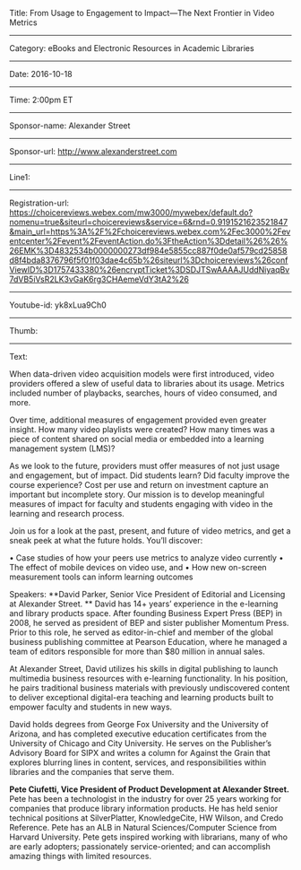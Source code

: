 Title: From Usage to Engagement to Impact—The Next Frontier in Video Metrics

----

Category: eBooks and Electronic Resources in Academic Libraries

----

Date: 2016-10-18

----

Time: 2:00pm ET

----

Sponsor-name: Alexander Street

----

Sponsor-url: http://www.alexanderstreet.com

----

Line1: 

----

Registration-url: https://choicereviews.webex.com/mw3000/mywebex/default.do?nomenu=true&siteurl=choicereviews&service=6&rnd=0.9191521623521847&main_url=https%3A%2F%2Fchoicereviews.webex.com%2Fec3000%2Feventcenter%2Fevent%2FeventAction.do%3FtheAction%3Ddetail%26%26%26EMK%3D4832534b0000000273df984e5855cc887f0de0af579cd25858d8f4bda8376796f5f01f03dae4c65b%26siteurl%3Dchoicereviews%26confViewID%3D1757433380%26encryptTicket%3DSDJTSwAAAAJUddNiyaqBv7dVB5iVsR2LK3vGaK6rg3CHAemeVdY3tA2%26

----

Youtube-id: yk8xLua9Ch0

----

Thumb: 

----

Text: 

When data-driven video acquisition models were first introduced, video providers offered a slew of useful data to libraries about its usage. Metrics included number of playbacks, searches, hours of video consumed, and more.

 Over time, additional measures of engagement provided even greater insight. How many video playlists were created? How many times was a piece of content shared on social media or embedded into a learning management system (LMS)?

 As we look to the future, providers must offer measures of not just usage and engagement, but of impact. Did students learn? Did faculty improve the course experience? Cost per use and return on investment capture an important but incomplete story. Our mission is to develop meaningful measures of impact for faculty and students engaging with video in the learning and research process.

 Join us for a look at the past, present, and future of video metrics, and get a sneak peek at what the future holds. You’ll discover:

• Case studies of how your peers use metrics to analyze video currently
• The effect of mobile devices on video use, and
• How new on-screen measurement tools can inform learning outcomes

Speakers:
**David Parker, Senior Vice President of Editorial and Licensing at Alexander Street. **
David has 14+ years’ experience in the e-learning and library products space. After founding Business Expert Press (BEP) in 2008, he served as president of BEP and sister publisher Momentum Press. Prior to this role, he served as editor-in-chief and member of the global business publishing committee at Pearson Education, where he managed a team of editors responsible for more than $80 million in annual sales.

At Alexander Street, David utilizes his skills in digital publishing to launch multimedia business resources with e-learning functionality. In his position, he pairs traditional business materials with previously undiscovered content to deliver exceptional digital-era teaching and learning products built to empower faculty and students in new ways.

David holds degrees from George Fox University and the University of Arizona, and has completed executive education certificates from the University of Chicago and City University. He serves on the Publisher’s Advisory Board for SIPX and writes a column for Against the Grain that explores blurring lines in content, services, and responsibilities within libraries and the companies that serve them. 

**Pete Ciufetti, Vice President of Product Development at Alexander Street.**
Pete has been a technologist in the industry for over 25 years working for companies that produce library information products. He has held senior technical positions at SilverPlatter, KnowledgeCite, HW Wilson, and Credo Reference. Pete has an ALB in Natural Sciences/Computer Science from Harvard University. Pete gets inspired working with librarians, many of who are early adopters; passionately service-oriented; and can accomplish amazing things with limited resources.